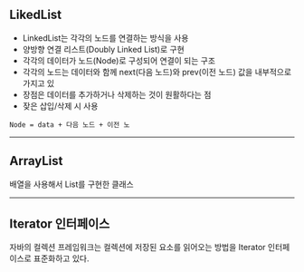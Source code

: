 ## LikedList

- LinkedList는 각각의 노드를 연결하는 방식을 사용
- 양방향 연결 리스트(Doubly Linked List)로 구현
- 각각의 데이터가 노드(Node)로 구성되어 연결이 되는 구조
- 각각의 노드는 데이터와 함께 next(다음 노드)와 prev(이전 노드) 값을 내부적으로 가지고 있
- 장점은 데이터를 추가하거나 삭제하는 것이 원활하다는 점
- 잦은 삽입/삭제 시 사용

```
Node = data + 다음 노드 + 이전 노
```

---

## ArrayList

배열을 사용해서 List를 구현한 클래스


---

## Iterator<E> 인터페이스

자바의 컬렉션 프레임워크는 컬렉션에 저장된 요소를 읽어오는 방법을 Iterator 인터페이스로 표준화하고 있다.